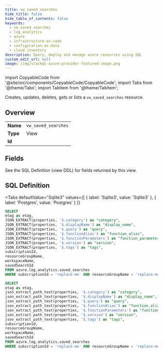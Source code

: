```yaml
--- 
title: vw_saved_searches
hide_title: false
hide_table_of_contents: false
keywords:
  - vw_saved_searches
  - log_analytics
  - azure
  - infrastructure-as-code
  - configuration-as-data
  - cloud inventory
description: Query, deploy and manage azure resources using SQL
custom_edit_url: null
image: /img/stackql-azure-provider-featured-image.png
---
```


import CopyableCode from '@site/src/components/CopyableCode/CopyableCode';
import Tabs from '@theme/Tabs';
import TabItem from '@theme/TabItem';

Creates, updates, deletes, gets or lists a <code>vw_saved_searches</code> resource.

## Overview
<table><tbody>
<tr><td><b>Name</b></td><td><code>vw_saved_searches</code></td></tr>
<tr><td><b>Type</b></td><td>View</td></tr>
<tr><td><b>Id</b></td><td><CopyableCode code="azure.log_analytics.vw_saved_searches" /></td></tr>
</tbody></table>

## Fields

See the SQL Definition (view DDL) for fields returned by this view.

## SQL Definition

<Tabs
defaultValue="Sqlite3"
values={[
{ label: 'Sqlite3', value: 'Sqlite3' },
{ label: 'Postgres', value: 'Postgres' }
]}
>
<TabItem value="Sqlite3">

```sql
SELECT
etag as etag,
JSON_EXTRACT(properties, '$.category') as "category",
JSON_EXTRACT(properties, '$.displayName') as "display_name",
JSON_EXTRACT(properties, '$.query') as "query",
JSON_EXTRACT(properties, '$.functionAlias') as "function_alias",
JSON_EXTRACT(properties, '$.functionParameters') as "function_parameters",
JSON_EXTRACT(properties, '$.version') as "version",
JSON_EXTRACT(properties, '$.tags') as "tags",
subscriptionId,
resourceGroupName,
workspaceName,
savedSearchId
FROM azure.log_analytics.saved_searches
WHERE subscriptionId = 'replace-me' AND resourceGroupName = 'replace-me' AND workspaceName = 'replace-me';
```

</TabItem>
<TabItem value="Postgres">

```sql
SELECT
etag as etag,
json_extract_path_text(properties, '$.category') as "category",
json_extract_path_text(properties, '$.displayName') as "display_name",
json_extract_path_text(properties, '$.query') as "query",
json_extract_path_text(properties, '$.functionAlias') as "function_alias",
json_extract_path_text(properties, '$.functionParameters') as "function_parameters",
json_extract_path_text(properties, '$.version') as "version",
json_extract_path_text(properties, '$.tags') as "tags",
subscriptionId,
resourceGroupName,
workspaceName,
savedSearchId
FROM azure.log_analytics.saved_searches
WHERE subscriptionId = 'replace-me' AND resourceGroupName = 'replace-me' AND workspaceName = 'replace-me';
```

</TabItem>
</Tabs>
